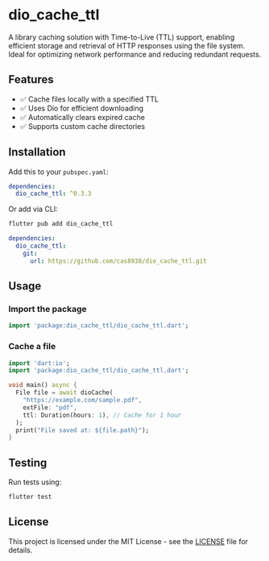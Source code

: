# dio_cache_ttl

A library caching solution with Time-to-Live (TTL) support, enabling efficient storage and retrieval of HTTP responses using the file system. Ideal for optimizing network performance and reducing redundant requests.

## Features

- ✅ Cache files locally with a specified TTL
- ✅ Uses Dio for efficient downloading
- ✅ Automatically clears expired cache
- ✅ Supports custom cache directories

## Installation

Add this to your `pubspec.yaml`:

```yaml
dependencies:
  dio_cache_ttl: ^0.3.3
```

Or add via CLI:

```sh
flutter pub add dio_cache_ttl
```

```yaml
dependencies:
  dio_cache_ttl:
    git:
      url: https://github.com/cas8938/dio_cache_ttl.git
```

## Usage

### Import the package

```dart
import 'package:dio_cache_ttl/dio_cache_ttl.dart';
```

### Cache a file

```dart
import 'dart:io';
import 'package:dio_cache_ttl/dio_cache_ttl.dart';

void main() async {
  File file = await dioCache(
    "https://example.com/sample.pdf",
    extFile: "pdf",
    ttl: Duration(hours: 1), // Cache for 1 hour
  );
  print("File saved at: ${file.path}");
}
```

## Testing

Run tests using:

```sh
flutter test
```

## License

This project is licensed under the MIT License - see the [LICENSE](https://github.com/cas8398/dio_cache_ttl/blob/master/LICENSE) file for details.
